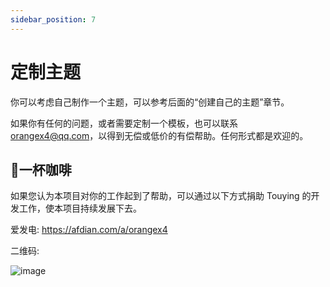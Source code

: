 ```yaml
---
sidebar_position: 7
---
```


# 定制主题

你可以考虑自己制作一个主题，可以参考后面的“创建自己的主题”章节。

如果你有任何的问题，或者需要定制一个模板，也可以联系 orangex4@qq.com，以得到无偿或低价的有偿帮助。任何形式都是欢迎的。

## 🥤一杯咖啡

如果您认为本项目对你的工作起到了帮助，可以通过以下方式捐助 Touying 的开发工作，使本项目持续发展下去。

爱发电: https://afdian.com/a/orangex4

二维码:

![image](https://github.com/user-attachments/assets/41adbf0b-663e-4693-8408-859cac3edaa1)
